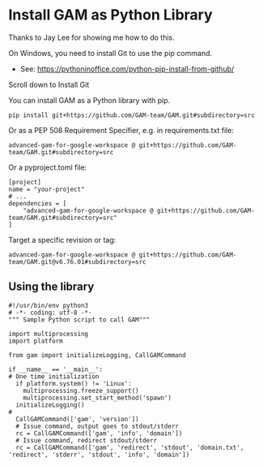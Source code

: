 # Install GAM as Python Library

Thanks to Jay Lee for showing me how to do this.

On Windows, you need to install Git to use the pip command.
* See: https://pythoninoffice.com/python-pip-install-from-github/

Scroll down to Install Git

You can install GAM as a Python library with pip.
```
pip install git+https://github.com/GAM-team/GAM.git#subdirectory=src
```

Or as a PEP 508 Requirement Specifier, e.g. in requirements.txt file:
```
advanced-gam-for-google-workspace @ git+https://github.com/GAM-team/GAM.git#subdirectory=src
```

Or a pyproject.toml file:
```
[project]
name = "your-project"
# ...
dependencies = [
    "advanced-gam-for-google-workspace @ git+https://github.com/GAM-team/GAM.git#subdirectory=src"
]
```

Target a specific revision or tag:
```
advanced-gam-for-google-workspace @ git+https://github.com/GAM-team/GAM.git@v6.76.01#subdirectory=src
```

## Using the library

```
#!/usr/bin/env python3
# -*- coding: utf-8 -*-
""" Sample Python script to call GAM"""

import multiprocessing
import platform

from gam import initializeLogging, CallGAMCommand

if __name__ == '__main__':
# One time initialization
  if platform.system() != 'Linux':
    multiprocessing.freeze_support()
    multiprocessing.set_start_method('spawn')
  initializeLogging()
#
  CallGAMCommand(['gam', 'version'])
  # Issue command, output goes to stdout/stderr
  rc = CallGAMCommand(['gam', 'info', 'domain'])
  # Issue command, redirect stdout/stderr
  rc = CallGAMCommand(['gam', 'redirect', 'stdout', 'domain.txt', 'redirect', 'stderr', 'stdout', 'info', 'domain'])
```
